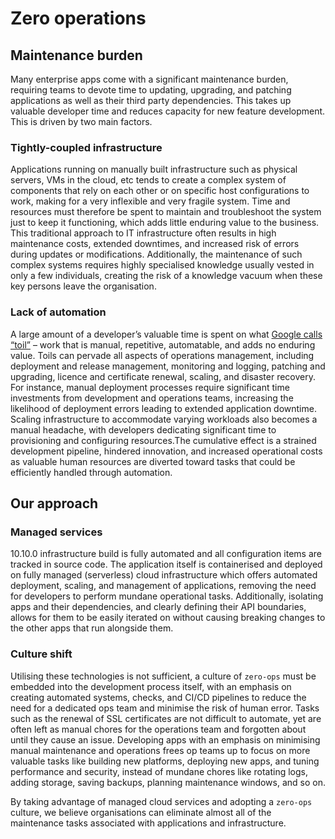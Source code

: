# Zero operations

## Maintenance burden

Many enterprise apps come with a significant maintenance burden, requiring teams to devote time to updating, upgrading, and patching applications as well as their third party dependencies. This takes up valuable developer time and reduces capacity for new feature development. This is driven by two main factors.

### Tightly-coupled infrastructure

Applications running on manually built infrastructure such as physical servers, VMs in the cloud, etc tends to create a complex system of components that rely on each other or on specific host configurations to work, making for a very inflexible and very fragile system. Time and resources must therefore be spent to maintain and troubleshoot the system just to keep it functioning, which adds little enduring value to the business. This traditional approach to IT infrastructure often results in high maintenance costs, extended downtimes, and increased risk of errors during updates or modifications. Additionally, the maintenance of such complex systems requires highly specialised knowledge usually vested in only a few individuals, creating the risk of a knowledge vacuum when these key persons leave the organisation.

### Lack of automation

A large amount of a developer’s valuable time is spent on what [Google calls “toil”](https://sre.google/sre-book/eliminating-toil/) – work that is manual, repetitive, automatable, and adds no enduring value. Toils can pervade all aspects of operations management, including deployment and release management, monitoring and logging, patching and upgrading, licence and certificate renewal, scaling, and disaster recovery. For instance, manual deployment processes require significant time investments from development and operations teams, increasing the likelihood of deployment errors leading to extended application downtime. Scaling infrastructure to accommodate varying workloads also becomes a manual headache, with developers dedicating significant time to provisioning and configuring resources.The cumulative effect is a strained development pipeline, hindered innovation, and increased operational costs as valuable human resources are diverted toward tasks that could be efficiently handled through automation.

## Our approach

### Managed services

10.10.0 infrastructure build is fully automated and all configuration items are tracked in source code. The application itself is containerised and deployed on fully managed (serverless) cloud infrastructure which offers automated deployment, scaling, and management of applications, removing the need for developers to perform mundane operational tasks. Additionally, isolating apps and their dependencies, and clearly defining their API boundaries, allows for them to be easily iterated on without causing breaking changes to the other apps that run alongside them.

### Culture shift

Utilising these technologies is not sufficient, a culture of `zero-ops` must be embedded into the development process itself, with an emphasis on creating automated systems, checks, and CI/CD pipelines to reduce the need for a dedicated ops team and minimise the risk of human error. Tasks such as the renewal of SSL certificates are not difficult to automate, yet are often left as manual chores for the operations team and forgotten about until they cause an issue. Developing apps with an emphasis on minimising manual maintenance and operations frees op teams up to focus on more valuable tasks like building new platforms, deploying new apps, and tuning performance and security, instead of mundane chores like rotating logs, adding storage, saving backups, planning maintenance windows, and so on.

By taking advantage of managed cloud services and adopting a `zero-ops` culture, we believe organisations can eliminate almost all of the maintenance tasks associated with applications and infrastructure.
